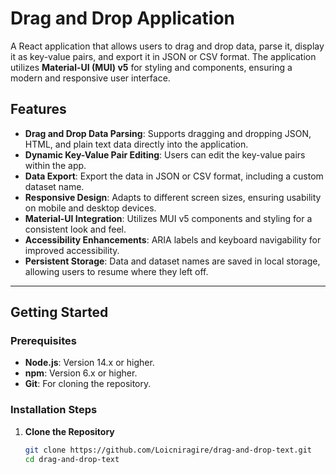# Drag and Drop Application

A React application that allows users to drag and drop data, parse it, display it as key-value pairs, and export it in JSON or CSV format. The application utilizes **Material-UI (MUI) v5** for styling and components, ensuring a modern and responsive user interface.

## **Features**

- **Drag and Drop Data Parsing**: Supports dragging and dropping JSON, HTML, and plain text data directly into the application.
- **Dynamic Key-Value Pair Editing**: Users can edit the key-value pairs within the app.
- **Data Export**: Export the data in JSON or CSV format, including a custom dataset name.
- **Responsive Design**: Adapts to different screen sizes, ensuring usability on mobile and desktop devices.
- **Material-UI Integration**: Utilizes MUI v5 components and styling for a consistent look and feel.
- **Accessibility Enhancements**: ARIA labels and keyboard navigability for improved accessibility.
- **Persistent Storage**: Data and dataset names are saved in local storage, allowing users to resume where they left off.

---

## **Getting Started**

### **Prerequisites**

- **Node.js**: Version 14.x or higher.
- **npm**: Version 6.x or higher.
- **Git**: For cloning the repository.

### **Installation Steps**

1. **Clone the Repository**

   ```bash
   git clone https://github.com/Loicniragire/drag-and-drop-text.git
   cd drag-and-drop-text
